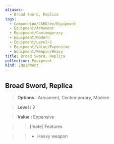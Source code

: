 ```yaml
---
aliases:
  - Broad Sword, Replica
tags:
  - Compendium/CSRD/en/Equipment
  - Equipment/Armament
  - Equipment/Contemporary
  - Equipment/Modern
  - Equipment/Level/2
  - Equipment/Value/Expensive
  - Equipment/Weapon/Heavy
title: Broad Sword, Replica
collection: Equipment
kind: Equipment
---
```

## Broad Sword, Replica    
    
>    
> **Options :** Armament, Contemporary, Modern    
> **Level :** 2    
> **Value :** Expensive    
>>[!note] Features    
>> - Heavy weapon